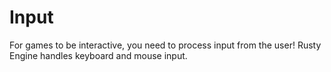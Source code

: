 # Input

For games to be interactive, you need to process input from the user! Rusty Engine handles keyboard and mouse input.
